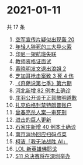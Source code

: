# 2021-01-11

共 17 条

<!-- BEGIN -->
<!-- 最后更新时间 Mon Jan 11 2021 12:28:50 GMT+0800 (CST) -->
1. [空军宣传片疑似出现轰 20 ](https://www.zhihu.com/search?q=轰20)
1. [年轻人猝死的三大导火索](https://www.zhihu.com/search?q=年轻人猝死)
1. [印尼一架航班失联](https://www.zhihu.com/search?q=印尼航班失联)
1. [教师资格证面试](https://www.zhihu.com/search?q=教资面试)
1. [黄晓明发文退出浪姐 2](https://www.zhihu.com/search?q=黄晓明退出浪姐)
1. [芝加哥枪击案致 3 死 4 伤](https://www.zhihu.com/search?q=芝加哥枪击)
1. [《奇葩说第七季》第六期](https://www.zhihu.com/search?q=奇葩说第七季)
1. [河北新增 82 例本土确诊](https://www.zhihu.com/search?q=河北新增)
1. [庄羽公开谈于正郭敬明道歉](https://www.zhihu.com/search?q=郭敬明道歉)
1. [扎克伯格封禁特朗普账户](https://www.zhihu.com/search?q=特朗普账号被封)
1. [曾春亮杀人案一审死刑](https://www.zhihu.com/search?q=曾春亮)
1. [进击的巨人更新](https://www.zhihu.com/search?q=进击的巨人漫画)
1. [石家庄新增 40 例本土确诊](https://www.zhihu.com/search?q=石家庄疫情)
1. [南京消协回应扫码点菜](https://www.zhihu.com/search?q=扫码点菜)
1. [柯洁「我无法战胜 AI」](https://www.zhihu.com/search?q=柯洁)
1. [LOL 新英雄佛耶戈](https://www.zhihu.com/search?q=lol新英雄)
1. [S11 总决赛将在深圳举办](https://www.zhihu.com/search?q=s11)
<!-- END -->
